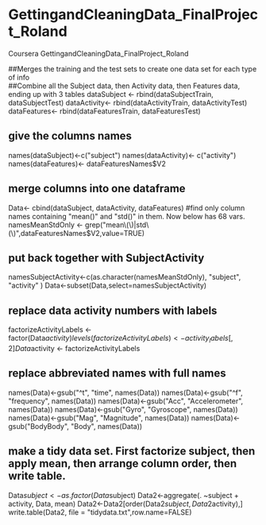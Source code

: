 # GettingandCleaningData_FinalProject_Roland
Coursera GettingandCleaningData_FinalProject_Roland

##Merges the training and the test sets to create one data set for each type of info  
##Combine all the Subject data, then Activity data, then Features data, ending up with 3 tables
dataSubject <- rbind(dataSubjectTrain, dataSubjectTest)
dataActivity<- rbind(dataActivityTrain, dataActivityTest)
dataFeatures<- rbind(dataFeaturesTrain, dataFeaturesTest)
## give the columns names
names(dataSubject)<-c("subject")
names(dataActivity)<- c("activity")
names(dataFeatures)<- dataFeaturesNames$V2
## merge columns into one dataframe
Data<- cbind(dataSubject, dataActivity, dataFeatures)
#find only column names containing "mean()" and "std()" in them. Now below has 68 vars.
namesMeanStdOnly <- grep("mean\\(\\)|std\\(\\)",dataFeaturesNames$V2,value=TRUE)
## put back together with SubjectActivity
namesSubjectActivity<-c(as.character(namesMeanStdOnly), "subject", "activity" )
Data<-subset(Data,select=namesSubjectActivity)
## replace data activity numbers with labels
factorizeActivityLabels <- factor(Data$activity)
levels(factorizeActivityLabels) <- activity_labels[,2]
Data$activity <- factorizeActivityLabels
## replace abbreviated names with full names
names(Data)<-gsub("^t", "time", names(Data))
names(Data)<-gsub("^f", "frequency", names(Data))
names(Data)<-gsub("Acc", "Accelerometer", names(Data))
names(Data)<-gsub("Gyro", "Gyroscope", names(Data))
names(Data)<-gsub("Mag", "Magnitude", names(Data))
names(Data)<-gsub("BodyBody", "Body", names(Data))

## make a tidy data set. First factorize subject, then apply mean, then arrange column order, then write table. 
Data$subject <- as.factor(Data$subject)
Data2<-aggregate(. ~subject + activity, Data, mean)
Data2<-Data2[order(Data2$subject,Data2$activity),]
write.table(Data2, file = "tidydata.txt",row.name=FALSE)

